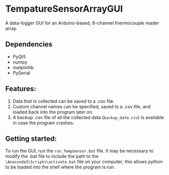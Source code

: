 # TempatureSensorArrayGUI
A data-logger GUI for an Arduino-based, 8-channel thermocouple reader array.

## Dependencies
* PyQt5
* numpy
* matplotlib
* PySerial

## Features:
1. Data that is collected can be saved to a .csv file.
2. Custom channel names can be specified, saved to a .csv file, and loaded back into the program later on.
3. A backup .csv file of all the collected data (`backup_data.csv`) is available in case the program crashes.

## Getting started:
To run the GUI, run the `run_TempSensor.bat` file. It may be necessary to modify the .bat file to include the path to the `\Anaconda3\Scripts\activate.bat` file on your computer; this allows python to be loaded into the shell where the program is run.
